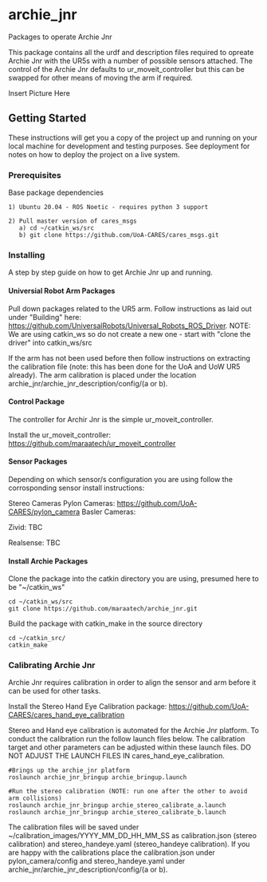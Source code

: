 # archie_jnr
Packages to operate Archie Jnr

This package contains all the urdf and description files required to opreate Archie Jnr with the UR5s with a number of possible sensors attached.
The control of the Archie Jnr defaults to ur_moveit_controller but this can be swapped for other means of moving the arm if required.

Insert Picture Here

## Getting Started
These instructions will get you a copy of the project up and running on your local machine for development and testing purposes.
See deployment for notes on how to deploy the project on a live system.

### Prerequisites
Base package dependencies

```
1) Ubuntu 20.04 - ROS Noetic - requires python 3 support

2) Pull master version of cares_msgs
   a) cd ~/catkin_ws/src
   b) git clone https://github.com/UoA-CARES/cares_msgs.git

```

### Installing
A step by step guide on how to get Archie Jnr up and running.

#### Universial Robot Arm Packages
Pull down packages related to the UR5 arm.
Follow instructions as laid out under "Building" here: https://github.com/UniversalRobots/Universal_Robots_ROS_Driver.
NOTE: We are using catkin_ws so do not create a new one - start with "clone the driver" into catkin_ws/src

If the arm has not been used before then follow instructions on extracting the calibration file (note: this has been done for the UoA and UoW UR5 already).
The arm calibration is placed under the location archie_jnr/archie_jnr_description/config/(a or b).

#### Control Package
The controller for Archir Jnr is the simple ur_moveit_controller.

Install the ur_moveit_controller: https://github.com/maraatech/ur_moveit_controller

#### Sensor Packages
Depending on which sensor/s configuration you are using follow the corrosponding sensor install instructions:

Stereo Cameras
Pylon Cameras: https://github.com/UoA-CARES/pylon_camera
Basler Cameras: 

Zivid:
TBC

Realsense:
TBC

#### Install Archie Packages
Clone the package into the catkin directory you are using, presumed here to be "~/catkin_ws"

```
cd ~/catkin_ws/src
git clone https://github.com/maraatech/archie_jnr.git
```

Build the package with catkin_make in the source directory

```
cd ~/catkin_src/
catkin_make
```

### Calibrating Archie Jnr
Archie Jnr requires calibration in order to align the sensor and arm before it can be used for other tasks.

Install the Stereo Hand Eye Calibration package: https://github.com/UoA-CARES/cares_hand_eye_calibration

Stereo and Hand eye calibration is automated for the Archie Jnr platform. 
To conduct the calibration run the follow launch files below.
The calibration target and other parameters can be adjusted within these launch files.
DO NOT ADJUST THE LAUNCH FILES IN cares_hand_eye_calibration.

```
#Brings up the archie_jnr platform
roslaunch archie_jnr_bringup archie_bringup.launch

#Run the stereo calibration (NOTE: run one after the other to avoid arm collisions)
roslaunch archie_jnr_bringup archie_stereo_calibrate_a.launch
roslaunch archie_jnr_bringup archie_stereo_calibrate_b.launch
```

The calibration files will be saved under ~/calibration_images/YYYY_MM_DD_HH_MM_SS as calibration.json (stereo calibration) and stereo_handeye.yaml (stereo_handeye calibration).
If you are happy with the calibrations place the calibration.json under pylon_camera/config and stereo_handeye.yaml under archie_jnr/archie_jnr_description/config/(a or b).

